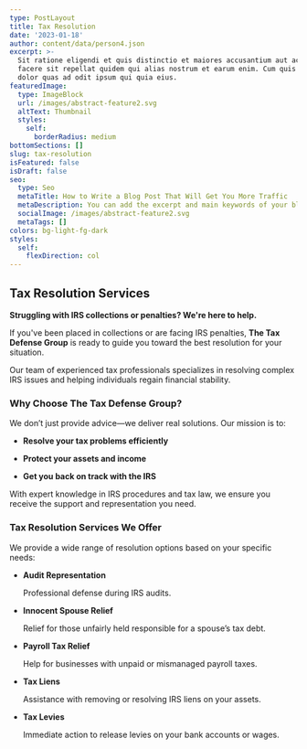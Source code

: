 ```yaml
---
type: PostLayout
title: Tax Resolution
date: '2023-01-18'
author: content/data/person4.json
excerpt: >-
  Sit ratione eligendi et quis distinctio et maiores accusantium aut accusamus
  facere sit repellat quidem qui alias nostrum et earum enim. Cum quis sint eos
  dolor quas ad odit ipsum qui quia eius.
featuredImage:
  type: ImageBlock
  url: /images/abstract-feature2.svg
  altText: Thumbnail
  styles:
    self:
      borderRadius: medium
bottomSections: []
slug: tax-resolution
isFeatured: false
isDraft: false
seo:
  type: Seo
  metaTitle: How to Write a Blog Post That Will Get You More Traffic
  metaDescription: You can add the excerpt and main keywords of your blog post here.
  socialImage: /images/abstract-feature2.svg
  metaTags: []
colors: bg-light-fg-dark
styles:
  self:
    flexDirection: col
---
```

## Tax Resolution Services

**Struggling with IRS collections or penalties? We're here to help.**

If you've been placed in collections or are facing IRS penalties, **The Tax Defense Group** is ready to guide you toward the best resolution for your situation.

Our team of experienced tax professionals specializes in resolving complex IRS issues and helping individuals regain financial stability.



### Why Choose The Tax Defense Group?

We don’t just provide advice—we deliver real solutions. Our mission is to:

*   **Resolve your tax problems efficiently**

*   **Protect your assets and income**

*   **Get you back on track with the IRS**

With expert knowledge in IRS procedures and tax law, we ensure you receive the support and representation you need.



### Tax Resolution Services We Offer

We provide a wide range of resolution options based on your specific needs:

*   **Audit Representation**

    Professional defense during IRS audits.

*   **Innocent Spouse Relief**

    Relief for those unfairly held responsible for a spouse’s tax debt.

*   **Payroll Tax Relief**

    Help for businesses with unpaid or mismanaged payroll taxes.

*   **Tax Liens**

    Assistance with removing or resolving IRS liens on your assets.

*   **Tax Levies**

    Immediate action to release levies on your bank accounts or wages.

